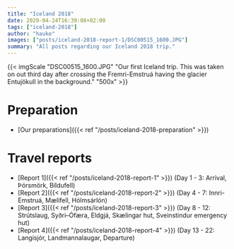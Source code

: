 ```yaml
---
title: "Iceland 2018"
date: 2020-04-24T16:39:08+02:00
tags: ["iceland-2018"]
author: "hauke"
images: ["posts/iceland-2018-report-1/DSC00515_1600.JPG"]
summary: "All posts regarding our Iceland 2018 trip."
---
```


{{< imgScale "DSC00515_1600.JPG" "Our first Iceland trip. This was taken on out third day after crossing the Fremri-Emstruá having the glacier Entujökull in the background." "500x" >}}

# Preparation

* [Our preparations]({{< ref "/posts/iceland-2018-preparation" >}})

# Travel reports

* [Report 1]({{< ref "/posts/iceland-2018-report-1" >}}) (Day 1 - 3: Arrival, Þórsmörk, Bíldufell)
* [Report 2]({{< ref "/posts/iceland-2018-report-2" >}}) (Day 4 - 7: Innri-Emstruá, Mælifell, Hólmsárlón)
* [Report 3]({{< ref "/posts/iceland-2018-report-3" >}}) (Day 8 - 12: Strútslaug, Syðri–Ófæra, Eldgjá, Skælingar hut, Sveinstindur emergency hut)
* [Report 4]({{< ref "/posts/iceland-2018-report-4" >}}) (Day 13 - 22: Langisjór, Landmannalaugar, Departure)
